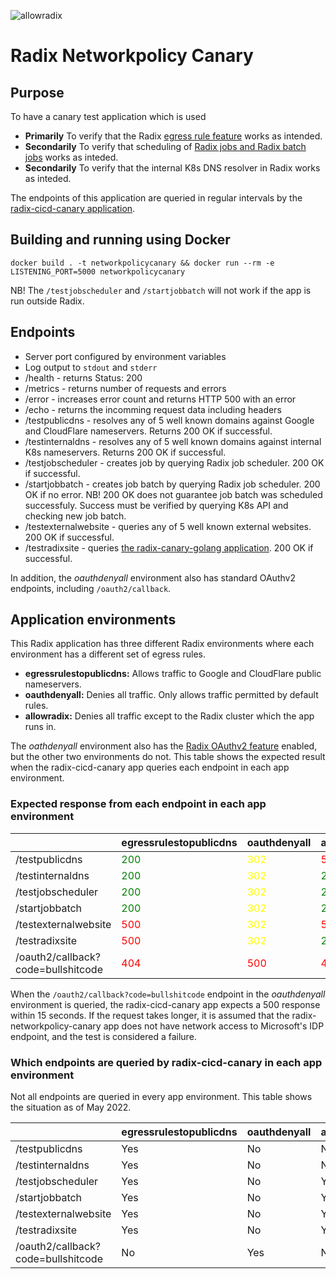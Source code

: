 ![allowradix](https://api.radix.equinor.com/api/v1/applications/radix-networkpolicy-canary/environments/allowradix/buildstatus)
# Radix Networkpolicy Canary
 
## Purpose


To have a canary test application which is used

- **Primarily** To verify that the Radix [egress rule feature](https://www.radix.equinor.com/guides/egress-config/) works as intended.
- **Secondarily** To verify that scheduling of [Radix jobs and Radix batch jobs](https://www.radix.equinor.com/guides/configure-jobs/) works as inteded.
- **Secondarily** To verify that the internal K8s DNS resolver in Radix works as inteded.

The endpoints of this application are queried in regular intervals by the [radix-cicd-canary application](https://github.com/equinor/radix-cicd-canary).

## Building and running using Docker

`docker build . -t networkpolicycanary && docker run --rm -e LISTENING_PORT=5000 networkpolicycanary`

NB! The `/testjobscheduler` and `/startjobbatch` will not work if the app is run outside Radix.

## Endpoints

- Server port configured by environment variables
- Log output to `stdout` and `stderr`
- /health - returns Status: 200
- /metrics - returns number of requests and errors
- /error - increases error count and returns HTTP 500 with an error
- /echo - returns the incomming request data including headers
- /testpublicdns - resolves any of 5 well known domains against Google and CloudFlare nameservers. Returns 200 OK if successful.
- /testinternaldns - resolves any of 5 well known domains against internal K8s nameservers. Returns 200 OK if successful.
- /testjobscheduler - creates job by querying Radix job scheduler. 200 OK if successful.
- /startjobbatch - creates job batch by querying Radix job scheduler. 200 OK if no error. NB! 200 OK does not guarantee job batch was scheduled successfuly. Success must be verified by querying K8s API and checking new job batch.
- /testexternalwebsite - queries any of 5 well known external websites. 200 OK if successful.
- /testradixsite - queries [the radix-canary-golang application](https://github.com/equinor/radix-canary-golang). 200 OK if successful.

In addition, the *oauthdenyall* environment also has standard OAuthv2 endpoints, including `/oauth2/callback`.

## Application environments

This Radix application has three different Radix environments where each environment has a different set of egress rules. 

* **egressrulestopublicdns:** Allows traffic to Google and CloudFlare public nameservers.
* **oauthdenyall:** Denies all traffic. Only allows traffic permitted by default rules.
* **allowradix:** Denies all traffic except to the Radix cluster which the app runs in.

The *oathdenyall* environment also has the [Radix OAuthv2 feature](https://www.radix.equinor.com/guides/authentication/#using-the-radix-oauth2-feature) enabled, but the other two environments do not. This table shows the expected result when the radix-cicd-canary app queries each endpoint in each app environment.

### Expected response from each endpoint in each app environment
|                      | egressrulestopublicdns | oauthdenyall | allowradix |
|----------------------|------------------------|--------------|------------|
| /testpublicdns       | <span style="color:green">200</span>                    | <span style="color:yellow">302</span>          | <span style="color:red">500</span>        |
| /testinternaldns     | <span style="color:green">200</span>                    | <span style="color:yellow">302</span>          | <span style="color:green">200</span>        |
| /testjobscheduler    | <span style="color:green">200</span>                    | <span style="color:yellow">302</span>          | <span style="color:green">200</span>        |
| /startjobbatch       | <span style="color:green">200</span>                    | <span style="color:yellow">302</span>          | <span style="color:green">200</span>        |
| /testexternalwebsite | <span style="color:red">500</span>                    | <span style="color:yellow">302</span>          | <span style="color:red">500</span>        |
| /testradixsite       | <span style="color:red">500</span>                    | <span style="color:yellow">302</span>          | <span style="color:green">200</span>        |
| /oauth2/callback?code=bullshitcode       | <span style="color:red">404</span>                    | <span style="color:red">500</span>          | <span style="color:red">404</span>        |

When the `/oauth2/callback?code=bullshitcode` endpoint in the *oauthdenyall* environment is queried, the radix-cicd-canary app expects a 500 response within 15 seconds. If the request takes longer, it is assumed that the radix-networkpolicy-canary app does not have network access to Microsoft's IDP endpoint, and the test is considered a failure.

### Which endpoints are queried by radix-cicd-canary in each app environment
Not all endpoints are queried in every app environment. This table shows the situation as of May 2022.

|  | egressrulestopublicdns | oauthdenyall | allowradix |
|---|---|---|---|
| /testpublicdns | Yes | No | No |
| /testinternaldns | Yes | No | No |
| /testjobscheduler | Yes | No | Yes |
| /startjobbatch | Yes | No | Yes |
| /testexternalwebsite | Yes | No | Yes |
| /testradixsite | Yes | No | Yes |
| /oauth2/callback?code=bullshitcode | No | Yes | No |
